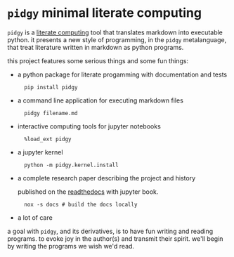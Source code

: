 # `pidgy` minimal literate computing

`pidgy` is a [literate computing] tool that translates markdown into executable python. it presents a new style of programming, in the `pidgy` metalanguage, that treat literature written in markdown as python programs.

this project features some serious things and some fun things:

* a python package for literate progamming with documentation and tests

        pip install pidgy

* a command line application for executing markdown files

        pidgy filename.md

* interactive computing tools for jupyter notebooks

        %load_ext pidgy

* a jupyter kernel

        python -m pidgy.kernel.install

* a complete research paper describing the project and history

    published on the [readthedocs] with jupyter book.

        nox -s docs # build the docs locally

* a lot of care

a goal with `pidgy`, and its derivatives, is to have fun writing and reading programs. to evoke joy in the author(s) and transmit their spirit. we'll begin by writing the programs we wish we'd read.

[literate computing]: docs/literate-programming.html#literate-computing
[readthedocs]: https://pidgy.readthedocs.io/